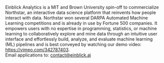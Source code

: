 Einblick Analytics is a MIT and Brown University spin-off to commercialize Northstar, an interactive data science platform that reinvents how people interact with data. Northstar won several DARPA Automated Machine Learning competitions and is already in use by Fortune 500 companies. It empowers users with no expertise in programming, statistics, or machine learning to collaboratively explore and mine data through an intuitive user interface and effortlessly build, analyze, and evaluate machine learning (ML) pipelines and is  best conveyed by watching our demo video: https://vimeo.com/342787403.
<br/>
Email applications to: contact@einblick.ai
